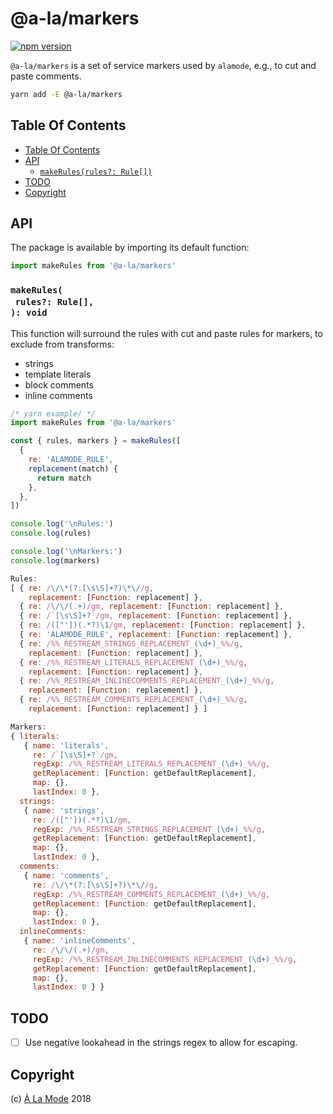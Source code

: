 # @a-la/markers

[![npm version](https://badge.fury.io/js/%40a-la%2Fmarkers.svg)](https://npmjs.org/package/@a-la/markers)

`@a-la/markers` is a set of service markers used by `alamode`, e.g., to cut and paste comments.

```sh
yarn add -E @a-la/markers
```

## Table Of Contents

- [Table Of Contents](#table-of-contents)
- [API](#api)
  * [`makeRules(rules?: Rule[])`](#makerulesrules-rule-void)
- [TODO](#todo)
- [Copyright](#copyright)

## API

The package is available by importing its default function:

```js
import makeRules from '@a-la/markers'
```

### `makeRules(`<br/>&nbsp;&nbsp;`rules?: Rule[],`<br/>`): void`

This function will surround the rules with cut and paste rules for markers, to exclude from transforms:

- strings
- template literals
- block comments
- inline comments

```js
/* yarn example/ */
import makeRules from '@a-la/markers'

const { rules, markers } = makeRules([
  {
    re: 'ALAMODE_RULE',
    replacement(match) {
      return match
    },
  },
])

console.log('\nRules:')
console.log(rules)

console.log('\nMarkers:')
console.log(markers)
```

```js
Rules:
[ { re: /\/\*(?:[\s\S]+?)\*\//g,
    replacement: [Function: replacement] },
  { re: /\/\/(.+)/gm, replacement: [Function: replacement] },
  { re: /`[\s\S]+?`/gm, replacement: [Function: replacement] },
  { re: /(["'])(.*?)\1/gm, replacement: [Function: replacement] },
  { re: 'ALAMODE_RULE', replacement: [Function: replacement] },
  { re: /%%_RESTREAM_STRINGS_REPLACEMENT_(\d+)_%%/g,
    replacement: [Function: replacement] },
  { re: /%%_RESTREAM_LITERALS_REPLACEMENT_(\d+)_%%/g,
    replacement: [Function: replacement] },
  { re: /%%_RESTREAM_INLINECOMMENTS_REPLACEMENT_(\d+)_%%/g,
    replacement: [Function: replacement] },
  { re: /%%_RESTREAM_COMMENTS_REPLACEMENT_(\d+)_%%/g,
    replacement: [Function: replacement] } ]

Markers:
{ literals: 
   { name: 'literals',
     re: /`[\s\S]+?`/gm,
     regExp: /%%_RESTREAM_LITERALS_REPLACEMENT_(\d+)_%%/g,
     getReplacement: [Function: getDefaultReplacement],
     map: {},
     lastIndex: 0 },
  strings: 
   { name: 'strings',
     re: /(["'])(.*?)\1/gm,
     regExp: /%%_RESTREAM_STRINGS_REPLACEMENT_(\d+)_%%/g,
     getReplacement: [Function: getDefaultReplacement],
     map: {},
     lastIndex: 0 },
  comments: 
   { name: 'comments',
     re: /\/\*(?:[\s\S]+?)\*\//g,
     regExp: /%%_RESTREAM_COMMENTS_REPLACEMENT_(\d+)_%%/g,
     getReplacement: [Function: getDefaultReplacement],
     map: {},
     lastIndex: 0 },
  inlineComments: 
   { name: 'inlineComments',
     re: /\/\/(.+)/gm,
     regExp: /%%_RESTREAM_INLINECOMMENTS_REPLACEMENT_(\d+)_%%/g,
     getReplacement: [Function: getDefaultReplacement],
     map: {},
     lastIndex: 0 } }
```
## TODO

- [ ] Use negative lookahead in the strings regex to allow for escaping.

## Copyright

(c) [À La Mode][1] 2018

[1]: https://alamode.cc
